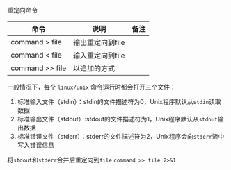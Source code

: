 重定向命令

|命令|说明|备注|
|-|-|-|
|command > file|输出重定向到file||
|command < file|输入重定向到file||
|command >> file|以追加的方式||

一般情况下，每个 `linux/unix` 命令运行时都会打开三个文件：
1.  标准输入文件（stdin）：stdin的文件描述符为0，Unix程序默认从`stdin`读取数据
2. 标准输出文件（stdout）:stdout的文件描述符为1，Unix程序默认从`stdout`输出数据
3. 标准错误文件（stderr）：stderr的文件描述符为2，Unix程序会向`stderr`流中写入错误信息

将`stdout`和`stderr`合并后重定向到`file`
`command >> file 2>&1`